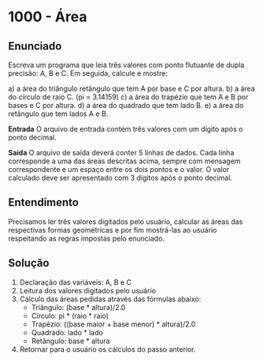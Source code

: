 # 1000 - Área

## Enunciado 

Escreva um programa que leia três valores com ponto flutuante de dupla precisão: A, B e C. Em seguida, calcule e mostre: 

a) a área do triângulo retângulo que tem A por base e C por altura.
b) a área do círculo de raio C. (pi = 3.14159)
c) a área do trapézio que tem A e B por bases e C por altura.
d) a área do quadrado que tem lado B.
e) a área do retângulo que tem lados A e B.

**Entrada**
O arquivo de entrada contém três valores com um dígito após o ponto decimal.

**Saída**
O arquivo de saída deverá conter 5 linhas de dados. Cada linha corresponde a uma das áreas descritas acima, sempre com mensagem correspondente e um espaço entre os dois pontos e o valor. O valor calculado deve ser apresentado com 3 dígitos após o ponto decimal.

## Entendimento

Precisamos ler três valores digitados pelo usuário, calcular as áreas das respectivas formas geométricas e por fim mostrá-las ao usuário respeitando as regras impostas pelo enunciado. 

## Solução

1. Declaração das variáveis: A, B e C
2. Leitura dos valores digitados pelo usuário
3. Cálculo das áreas pedidas através das fórmulas abaixo: 
   - Triângulo: (base * altura)/2.0
   - Círculo: pi * (raio * raio)
   - Trapézio: ((base maior + base menor) * altura)/2.0
   - Quadrado: lado * lado
   - Retângulo: base * altura 
4. Retornar para o usuário os cálculos do passo anterior. 